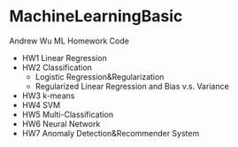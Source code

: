 # MachineLearningBasic
Andrew Wu ML Homework Code

- HW1 Linear Regression
- HW2 Classification
  - Logistic Regression&Regularization
  - Regularized Linear Regression and Bias v.s. Variance
- HW3 k-means
- HW4 SVM
- HW5 Multi-Classification
- HW6 Neural Network
- HW7 Anomaly Detection&Recommender System
